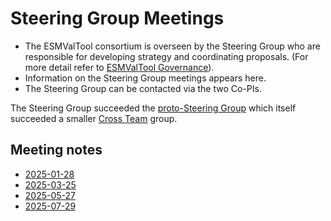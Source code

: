 # Steering Group Meetings

- The ESMValTool consortium is overseen by the Steering Group who are responsible for developing strategy and coordinating proposals. (For more detail refer to [ESMValTool Governance](https://esmvaltool.org/assets/pdf/ESMValTool_Governance.pdf)).
- Information on the Steering Group meetings appears here.
- The Steering Group can be contacted via the two Co-PIs.

The Steering Group succeeded the [proto-Steering Group](../Steering%20Group/proto-Steering%20Group/README.md) which itself succeeded a smaller [Cross Team](../Steering%20Group/Cross%20Team/README.md) group.

## Meeting notes
  - [2025-01-28](Minutes/20250128.md)
  - [2025-03-25](Minutes/20250325.md)
  - [2025-05-27](Minutes/20250527.md)
  - [2025-07-29](Minutes/20250729.md)